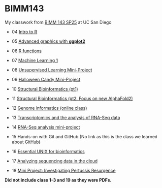 # BIMM143
My classwork from [BIMM 143 SP25](https://bioboot.github.io/bimm143_S25/) at UC San Diego

- 04 [Intro to R](class04/class04.md)

- 05 [Advanced graphics with **ggplot2**](class05/class05.md)

- 06 [R functions](class06/class06.md)
  
- 07 [Machine Learning 1](class07/class07.md)

- 08 [Unsupervised Learning Mini-Project](class08_mini_project/class08miniproject.md)

- 09 [Halloween Candy Mini-Project](class09/class09_halloweenminiproject.md)

- 10 [Structural Bioinformatics (pt1)](class10/class10_structuralbioinformatics1.md)

- 11 [Structural Bioinformatics (pt2. Focus on new AlphaFold2)](class10/class11_alphafold.md)

- 12 [Genome informatics (online class)](class12_1/class12hw.md)

- 13 [Transcriptomics and the analysis of RNA-Seq data](class13/class13.md)

- 14 [RNA-Seq analysis mini-project](class14/class14.md)

- 15 Hands-on with Git and GitHub (No link as this is the class we learned about GitHub)

- 16 [Essential UNIX for bioinformatics](class16/class16_HW.md)

- 17 [Analyzing sequencing data in the cloud](class17_AWSpt2/class17_HWK.md)

- 18 [Mini Project: Investigating Pertussis Resurgence](class18/class18.md)

**Did not include class 1-3 and 19 as they were PDFs.**
